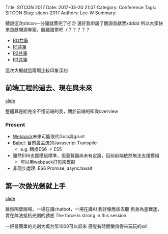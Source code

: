 Title: SITCON 2017
Date: 2017-03-20 21:07
Category: Conference
Tags: SITCON
Slug: sitcon-2017
Authors: Lee-W
Summary: 


聽說這次sitcon一分鐘就賣完了＠＠
還好我申請了開源貢獻票xdddd
所以大家快來貢獻開源專案，脫離搶票吧（？？？？？

<!--more-->

- [RO共筆](https://hackmd.io/GYVgRgHAzALA7ABgLRjCGSYFMBMckCcOAJlEjjAnHAIYBsdIcwAjEA==?edit)
- [R1共筆](https://hackmd.io/JwdgRgTAjCEQtAMygBhPALBiAOeOBTAYwGZ4ATAVmAMuxUsQxCA=?both)
- [R2共筆](https://hackmd.io/CwVgnARghlBMAcBaAzAdgGzscDAzRUuUqi8AJrshBAAyqwCMZEQA?both)
- [R3共筆](https://hackmd.io/MwNhBYFMDMCMEMC0BWADARnI85kkbMDogEwDsssJwJAxrGarEA==?both)


這次大概就這兩場比較印象深刻

## 前端工程的過去、現在與未來
[slide](http://slides.com/tz5514/deck-1-2#/)

整體算是給完全不懂前端的我，關於前端的知識overview

### Present
- [Webpack](https://webpack.github.io)未來可能取代Gulp與grunt
- [Babel](https://babeljs.io): 目前最主流的Javascript Transpiler
	- e.g. 轉換ES6 -> ES5  
- 雖然ES6支援模組標準，但瀏覽器尚未有定論，目前前端依然無法支援模組
	- 可以用webpack打包來模擬
- 非同步處理: ES6 Promise, async/await

## 第一次做光劍就上手
[slide](https://www.slideshare.net/mobile/ssuserb8be06/ss-73305383)

雖然隔壁兩場，一場在講chatbot，一場在講AI
我好像應該去聽
但身為星戰迷，實在無法抵抗光劍的誘惑
The force is strong in this session

一把最簡單的光劍大概台幣1000可以起來
感覺有時間蠻值得來玩玩的xd